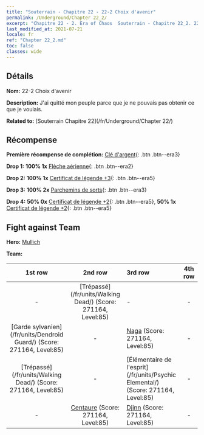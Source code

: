 ```yaml
---
title: "Souterrain - Chapitre 22 - 22-2 Choix d'avenir"
permalink: /Underground/Chapter 22_2/
excerpt: "Chapitre 22 - 2. Era of Chaos  Souterrain - Chapitre 22_2. 22-2 Choix d'avenir"
last_modified_at: 2021-07-21
locale: fr
ref: "Chapter 22_2.md"
toc: false
classes: wide
---
```


## Détails

 **Nom:** 22-2 Choix d'avenir

 **Description:** J'ai quitté mon peuple parce que je ne pouvais pas obtenir ce que je voulais.

 **Related to:** [Souterrain Chapitre 22](/fr/Underground/Chapter 22/)

## Récompense

 **Première récompense de complétion:** [Clé d'argent](/ItemsFR/con_693/){: .btn .btn--era3}

 **Drop 1:** **100% 1x** [Flèche aérienne](/ItemsFR/her_449/){: .btn .btn--era2}

 **Drop 2:** **100% 1x** [Certificat de légende +3](/ItemsFR/mat_88/){: .btn .btn--era5}

 **Drop 3:** **100% 2x** [Parchemins de sorts](/ItemsFR/con_694/){: .btn .btn--era3}

 **Drop 4:** **50% 0x** [Certificat de légende +2](/ItemsFR/mat_81/){: .btn .btn--era5}, **50% 1x** [Certificat de légende +2](/ItemsFR/mat_81/){: .btn .btn--era5}


## Fight against Team
 **Hero:** [Mullich](/fr/heroes/Mullich/)

 **Team:**


  | 1st row | 2nd row | 3rd row | 4th row |
  |:----:|:----:|:----|:----:|
  | - | [Trépassé](/fr/units/Walking Dead/) (Score: 271164, Level:85)  | - | - |
  | [Garde sylvanien](/fr/units/Dendroid Guard/) (Score: 271164, Level:85)  | - | [Naga](/fr/units/Naga/) (Score: 271164, Level:85)  | - |
  | [Trépassé](/fr/units/Walking Dead/) (Score: 271164, Level:85)  | - | [Élémentaire de l'esprit](/fr/units/Psychic Elemental/) (Score: 271164, Level:85)  | - |
  | - | [Centaure](/fr/units/Centaur/) (Score: 271164, Level:85)  | [Djinn](/fr/units/Genie/) (Score: 271164, Level:85)  | - |


